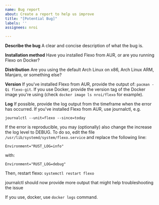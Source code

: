 ```yaml
---
name: Bug report
about: Create a report to help us improve
title: "[Potential Bug]"
labels: ''
assignees: nroi

---
```


**Describe the bug**
A clear and concise description of what the bug is.

**Installation method**
Have you installed Flexo from AUR, or are you running Flexo on Docker?

**Distribution**
Are you using the default Arch Linux on x86, Arch Linux ARM, Manjaro, or something else?

**Version**
If you've installed Flexo from AUR, provide the output of: `pacman -Qi flexo-git`. If you use Docker, provide the version tag of the Docker image you're using (check `docker image ls nroi/flexo` for example).

**Log**
If possible, provide the log output from the timeframe when the error has occurred. If you've installed Flexo from AUR, use journalctl, e.g.
```
journalctl --unit=flexo --since=today
```
If the error is reproducible, you may (optionally) also change the increase the log level to DEBUG. To do so, edit the file  `/usr/lib/systemd/system/flexo.service` and replace the following line:
```
Environment="RUST_LOG=info"
```
with:

```
Environment="RUST_LOG=debug"
```
Then, restart flexo:
`systemctl restart flexo`

journalctl should now provide more output that might help troubleshooting the issue

If you use, docker, use `docker logs` command.
